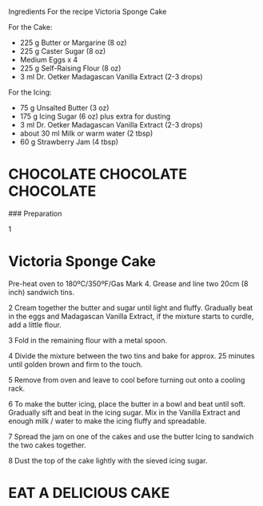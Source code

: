 Ingredients For the recipe Victoria Sponge Cake

For the Cake:
- 225 g	Butter or Margarine (8 oz)
- 225 g	Caster Sugar (8 oz)
- Medium Eggs x 4
- 225 g	Self-Raising Flour (8 oz)
- 3 ml	Dr. Oetker Madagascan Vanilla Extract (2-3 drops)

For the Icing:
- 75 g	Unsalted Butter (3 oz)
- 175 g	Icing Sugar (6 oz) plus extra for dusting
- 3 ml	Dr. Oetker Madagascan Vanilla Extract (2-3 drops)
- about 30 ml	Milk or warm water (2 tbsp)
- 60 g	Strawberry Jam (4 tbsp)

# CHOCOLATE CHOCOLATE CHOCOLATE

### Preparation

1
# Victoria Sponge Cake
Pre-heat oven to 180ºC/350ºF/Gas Mark 4. Grease and line two 20cm (8 inch) sandwich tins.

2
Cream together the butter and sugar until light and fluffy. Gradually beat in the eggs and Madagascan Vanilla Extract, if the mixture starts to curdle, add a little flour.

3
Fold in the remaining flour with a metal spoon.

4
Divide the mixture between the two tins and bake for approx. 25 minutes until golden brown and firm to the touch.

5
Remove from oven and leave to cool before turning out onto a cooling rack.

6
To make the butter icing, place the butter in a bowl and beat until soft. Gradually sift and beat in the icing sugar. Mix in the Vanilla Extract and enough milk / water to make the icing fluffy and spreadable.

7
Spread the jam on one of the cakes and use the butter Icing to sandwich the two cakes together.

8
Dust the top of the cake lightly with the sieved icing sugar.


# EAT A DELICIOUS CAKE